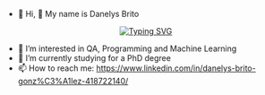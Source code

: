 - 👋 Hi, 👋 My name is Danelys Brito


<p align="center">
    <a href="https://git.io/typing-svg">
        <img src="https://readme-typing-svg.herokuapp.com?font=Fira+Code&size=25&duration=3000&pause=1000&color=F7EE2F&center=true&vCenter=true&width=435&lines=Computer+Engineer" alt="Typing SVG" />
    </a>
</p>

- 👀 I’m interested in QA, Programming and Machine Learning
- 🌱 I’m currently studying for a PhD degree 
- 📫 How to reach me: https://www.linkedin.com/in/danelys-brito-gonz%C3%A1lez-418722140/

<!---
danelysbrito/danelysbrito is a ✨ special ✨ repository because its `README.md` (this file) appears on your GitHub profile.
You can click the Preview link to take a look at your changes.
--->


